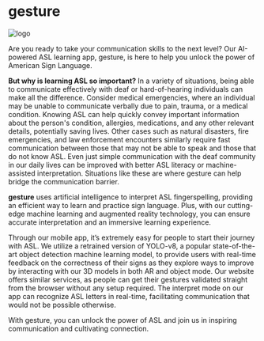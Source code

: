 # gesture

![logo](https://user-images.githubusercontent.com/37767310/221421405-7b14d4a3-2a4c-409d-bfdd-6095b2a3c1fc.png)

Are you ready to take your communication skills to the next level? Our AI-powered ASL learning app, gesture, is here to help you unlock the power of American Sign Language.

**But why is learning ASL so important?** In a variety of situations, being able to communicate effectively with deaf or hard-of-hearing individuals can make all the difference. Consider medical emergencies, where an individual may be unable to communicate verbally due to pain, trauma, or a medical condition. Knowing ASL can help quickly convey important information about the person's condition, allergies, medications, and any other relevant details, potentially saving lives. Other cases such as natural disasters, fire emergencies, and law enforcement encounters similarly require fast communication between those that may not be able to speak and those that do not know ASL. Even just simple communication with the deaf community in our daily lives can be improved with better ASL literacy or machine-assisted interpretation. Situations like these are where gesture can help bridge the communication barrier.


**gesture** uses artificial intelligence to interpret ASL fingerspelling, providing an efficient way to learn and practice sign language. Plus, with our cutting-edge machine learning and augmented reality technology, you can ensure accurate interpretation and an immersive learning experience.

Through our mobile app, it’s extremely easy for people to start their journey with ASL. We utilize a retrained version of YOLO-v8, a popular state-of-the-art object detection machine learning model, to provide users with real-time feedback on the correctness of their signs as they explore ways to improve by interacting with our 3D models in both AR and object mode. Our website offers similar services, as people can get their gestures validated straight from the browser without any setup required. The interpret mode on our app can recognize ASL letters in real-time, facilitating communication that would not be possible otherwise.  


With gesture, you can unlock the power of ASL and join us in inspiring communication and cultivating connection.

